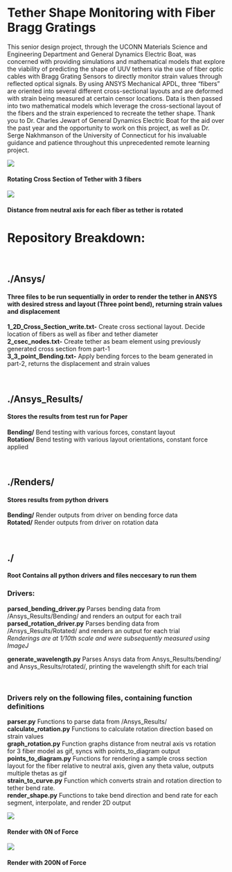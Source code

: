 # Tether Shape Monitoring with Fiber Bragg Gratings
  This senior design project, through the UCONN Materials Science and Engineering Department and General Dynamics Electric Boat, was concerned with providing simulations and mathematical models that explore the viability of predicting the shape of UUV tethers via the use of fiber optic cables with Bragg Grating Sensors to directly monitor strain values through reflected optical signals. By using ANSYS Mechanical APDL, three “fibers” are oriented into several different cross-sectional layouts and are deformed with strain being measured at certain censor locations. Data is then passed into two mathematical models which leverage the cross-sectional layout of the fibers and the strain experienced to recreate the tether shape. Thank you to Dr. Charles Jewart of General Dynamics Electric Boat for the aid over the past year and the opportunity to work on this project, as well as Dr. Serge Nakhmanson of the University of Connecticut for his invaluable guidance and patience throughout this unprecedented remote learning project. <br/>


![](Renders/tester_diagram.gif)

####    Rotating Cross Section of Tether with 3 fibers

![](Renders/tester.gif)

####    Distance from neutral axis for each fiber as tether is rotated <br/>


# Repository Breakdown:

<br/>

## ./Ansys/
####    Three files to be run sequentially in order to render the tether in ANSYS with desired stress and layout (Three point bend), returning strain values and displacement 

**1_2D_Cross_Section_write.txt-**
    Create cross sectional layout. Decide location of fibers as well as fiber and tether diameter <br/>
**2_csec_nodes.txt-**
    Create tether as beam element using previously generated cross section from part-1 <br/>
**3_3_point_Bending.txt-**
    Apply bending forces to the beam generated in part-2, returns the displacement and strain values <br/>

<br/>



## ./Ansys_Results/
####    Stores the results from test run for Paper

**Bending/**    Bend testing with various forces, constant layout<br/>
**Rotation/**   Bend testing with various layout orientations, constant force applied


<br/>


## ./Renders/
####     Stores results from python drivers

**Bending/**    Render outputs from driver on bending force data <br/>
**Rotated/**    Render outputs from driver on rotation data


<br/>


## ./
####    Root Contains all python drivers and files neccesary to run them

### Drivers:

**parsed_bending_driver.py**
    Parses bending data from /Ansys_Results/Bending/ and renders an output for each trail <br/>
**parsed_rotation_driver.py**
    Parses bending data from /Ansys_Results/Rotated/ and renders an output for each trial <br/>
*Renderings are at 1/10th scale and were subsequently measured using ImageJ* <br/>

**generate_wavelength.py**
    Parses Ansys data from Ansys_Results/bending/ and Ansys_Results/rotated/, printing the wavelength shift for each trial <br/>

<br/>

### Drivers rely on the following files, containing function definitions


**parser.py**
    Functions to parse data from  /Ansys_Results/ <br/>
**calculate_rotation.py**
    Functions to calculate rotation direction based on strain values <br/>
**graph_rotation.py** 
    Function graphs distance from neutral axis vs rotation for 3 fiber model as gif, syncs with points_to_diagram output <br/>
**points_to_diagram.py** 
    Functions for rendering a sample cross section layout for the fiber relative to neutral axis, given any theta value, outputs multiple thetas as gif <br/>
**strain_to_curve.py**
    Function which converts strain and rotation direction to tether bend rate.  <br/>
**render_shape.py**
    Functions to take bend direction and bend rate for each segment, interpolate, and render 2D output 



![](Renders/Bending/driver_test0_.png)

####    Render with 0N of Force

![](Renders/Bending/driver_test8_.png)

####    Render with 200N of Force






